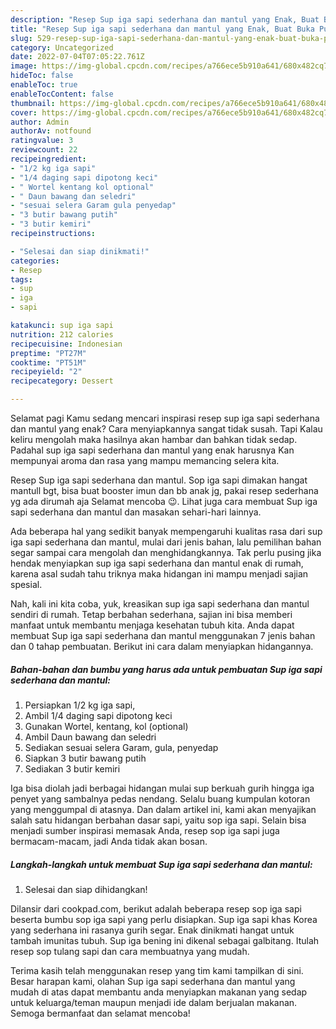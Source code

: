 ```yaml
---
description: "Resep Sup iga sapi sederhana dan mantul yang Enak, Buat Buka Puasa Bisa Manjain Lidah"
title: "Resep Sup iga sapi sederhana dan mantul yang Enak, Buat Buka Puasa Bisa Manjain Lidah"
slug: 529-resep-sup-iga-sapi-sederhana-dan-mantul-yang-enak-buat-buka-puasa-bisa-manjain-lidah
category: Uncategorized
date: 2022-07-04T07:05:22.761Z
image: https://img-global.cpcdn.com/recipes/a766ece5b910a641/680x482cq70/sup-iga-sapi-sederhana-dan-mantul-foto-resep-utama.jpg
hideToc: false
enableToc: true
enableTocContent: false
thumbnail: https://img-global.cpcdn.com/recipes/a766ece5b910a641/680x482cq70/sup-iga-sapi-sederhana-dan-mantul-foto-resep-utama.jpg
cover: https://img-global.cpcdn.com/recipes/a766ece5b910a641/680x482cq70/sup-iga-sapi-sederhana-dan-mantul-foto-resep-utama.jpg
author: Admin
authorAv: notfound
ratingvalue: 3
reviewcount: 22
recipeingredient:
- "1/2 kg iga sapi"
- "1/4 daging sapi dipotong keci"
- " Wortel kentang kol optional"
- " Daun bawang dan seledri"
- "sesuai selera Garam gula penyedap"
- "3 butir bawang putih"
- "3 butir kemiri"
recipeinstructions:

- "Selesai dan siap dinikmati!"
categories:
- Resep
tags:
- sup
- iga
- sapi

katakunci: sup iga sapi 
nutrition: 212 calories
recipecuisine: Indonesian
preptime: "PT27M"
cooktime: "PT51M"
recipeyield: "2"
recipecategory: Dessert

---
```



Selamat pagi Kamu sedang mencari inspirasi resep sup iga sapi sederhana dan mantul yang enak? Cara menyiapkannya sangat tidak susah. Tapi Kalau keliru mengolah maka hasilnya akan hambar dan bahkan tidak sedap. Padahal sup iga sapi sederhana dan mantul yang enak harusnya Kan mempunyai aroma dan rasa yang mampu memancing selera kita.


Resep Sup iga sapi sederhana dan mantul. Sop iga sapi dimakan hangat mantull bgt, bisa buat booster imun dan bb anak jg, pakai resep sederhana yg ada dirumah aja Selamat mencoba 😉. Lihat juga cara membuat Sup iga sapi sederhana dan mantul dan masakan sehari-hari lainnya.

Ada beberapa hal yang sedikit banyak mempengaruhi kualitas rasa dari sup iga sapi sederhana dan mantul, mulai dari jenis bahan, lalu pemilihan bahan segar sampai cara mengolah dan menghidangkannya. Tak perlu pusing jika hendak menyiapkan sup iga sapi sederhana dan mantul enak di rumah, karena asal sudah tahu triknya maka hidangan ini mampu menjadi sajian spesial.


Nah, kali ini kita coba, yuk, kreasikan sup iga sapi sederhana dan mantul sendiri di rumah. Tetap berbahan sederhana, sajian ini bisa memberi manfaat untuk membantu menjaga kesehatan tubuh kita. Anda dapat membuat Sup iga sapi sederhana dan mantul menggunakan 7 jenis bahan dan 0 tahap pembuatan. Berikut ini cara dalam menyiapkan hidangannya.

<!--inarticleads1-->

##### Bahan-bahan dan bumbu yang harus ada untuk pembuatan Sup iga sapi sederhana dan mantul:

1. Persiapkan 1/2 kg iga sapi,
1. Ambil 1/4 daging sapi dipotong keci
1. Gunakan  Wortel, kentang, kol (optional)
1. Ambil  Daun bawang dan seledri
1. Sediakan sesuai selera Garam, gula, penyedap
1. Siapkan 3 butir bawang putih
1. Sediakan 3 butir kemiri


Iga bisa diolah jadi berbagai hidangan mulai sup berkuah gurih hingga iga penyet yang sambalnya pedas nendang. Selalu buang kumpulan kotoran yang menggumpal di atasnya. Dan dalam artikel ini, kami akan menyajikan salah satu hidangan berbahan dasar sapi, yaitu sop iga sapi. Selain bisa menjadi sumber inspirasi memasak Anda, resep sop iga sapi juga bermacam-macam, jadi Anda tidak akan bosan. 

<!--inarticleads2-->

##### Langkah-langkah untuk membuat Sup iga sapi sederhana dan mantul:


1. Selesai dan siap dihidangkan!

Dilansir dari cookpad.com, berikut adalah beberapa resep sop iga sapi beserta bumbu sop iga sapi yang perlu disiapkan. Sup iga sapi khas Korea yang sederhana ini rasanya gurih segar. Enak dinikmati hangat untuk tambah imunitas tubuh. Sup iga bening ini dikenal sebagai galbitang. Itulah resep sop tulang sapi dan cara membuatnya yang mudah. 

Terima kasih telah menggunakan resep yang tim kami tampilkan di sini. Besar harapan kami, olahan Sup iga sapi sederhana dan mantul yang mudah di atas dapat membantu anda menyiapkan makanan yang sedap untuk keluarga/teman maupun menjadi ide dalam berjualan makanan. Semoga bermanfaat dan selamat mencoba!
